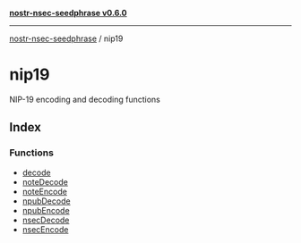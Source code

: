 [**nostr-nsec-seedphrase v0.6.0**](../../README.md)

***

[nostr-nsec-seedphrase](../../globals.md) / nip19

# nip19

NIP-19 encoding and decoding functions

## Index

### Functions

- [decode](functions/decode.md)
- [noteDecode](functions/noteDecode.md)
- [noteEncode](functions/noteEncode.md)
- [npubDecode](functions/npubDecode.md)
- [npubEncode](functions/npubEncode.md)
- [nsecDecode](functions/nsecDecode.md)
- [nsecEncode](functions/nsecEncode.md)
